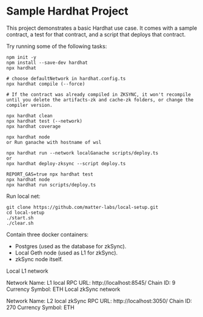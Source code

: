# Sample Hardhat Project

This project demonstrates a basic Hardhat use case. It comes with a sample contract, a test for that contract, and a script that deploys that contract.

Try running some of the following tasks:

```shell
npm init -y
npm install --save-dev hardhat
npx hardhat

# choose defaultNetwork in hardhat.config.ts
npx hardhat compile (--force)

# If the contract was already compiled in ZKSYNC, it won't recompile until you delete the artifacts-zk and cache-zk folders, or change the compiler version.

npx hardhat clean
npx hardhat test (--network)
npx hardhat coverage

npx hardhat node
or Run ganache with hostname of wsl

npx hardhat run --network localGanache scripts/deploy.ts
or
npx hardhat deploy-zksync --script deploy.ts

REPORT_GAS=true npx hardhat test
npx hardhat node
npx hardhat run scripts/deploy.ts
```

Run local net: 
```shell
git clone https://github.com/matter-labs/local-setup.git
cd local-setup
./start.sh
./clear.sh

```
Contain three docker containers:
  - Postgres (used as the database for zkSync).
  - Local Geth node (used as L1 for zkSync).
  - zkSync node itself.

Local L1 network

Network Name: L1 local
RPC URL: http://localhost:8545/
Chain ID: 9
Currency Symbol: ETH
Local zkSync network

Network Name: L2 local zkSync
RPC URL: http://localhost:3050/
Chain ID: 270
Currency Symbol: ETH
